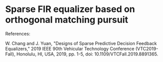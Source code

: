 # Sparse FIR equalizer based on orthogonal matching pursuit

References:

W. Chang and J. Yuan, "Designs of Sparse Predictive Decision Feedback Equalizers," 2019 IEEE 90th Vehicular Technology Conference (VTC2019-Fall), Honolulu, HI, USA, 2019, pp. 1-5, doi: 10.1109/VTCFall.2019.8891365.
